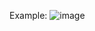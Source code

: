 Example:
![image](https://user-images.githubusercontent.com/30878230/180063002-160d5b06-51f8-4901-be01-86ed5a3d813b.png)
